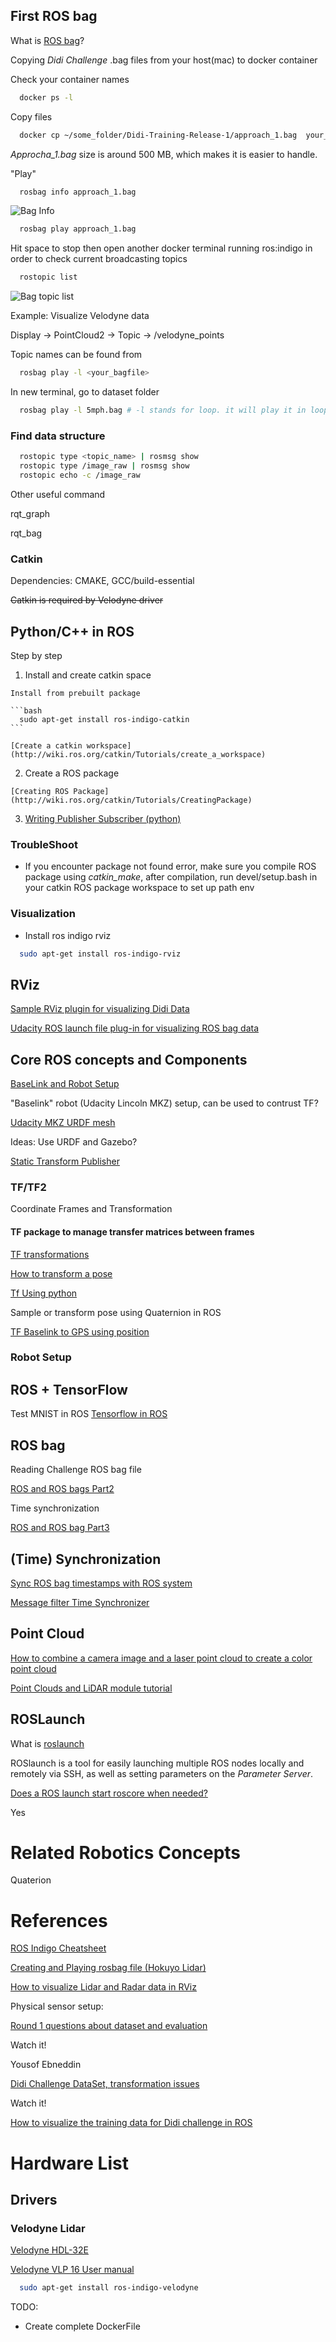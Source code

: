 ## First ROS bag

What is [ROS bag](http://wiki.ros.org/Bags)?

Copying _Didi Challenge_ .bag files from your host(mac) to docker container


  Check your container names
```bash
  docker ps -l
```

  Copy files
```bash
  docker cp ~/some_folder/Didi-Training-Release-1/approach_1.bag  your_container_name:/approach_1.bag
```

_Approcha_1.bag_ size is around 500 MB, which makes it is easier to handle.

  "Play"

```bash
  rosbag info approach_1.bag
```

![Bag Info](https://bytebucket.org/Khanhh/formual-di/raw/bafb977b72fb1d15d32ca91c48dd149916556d51/setup/baginfo.png?token=0629ae6ebfec8672e7ad7c9505a57022b751c00f)

```bash
  rosbag play approach_1.bag
```

Hit space to stop then open another docker terminal running ros:indigo in order to check current broadcasting topics

```bash
  rostopic list
```

![Bag topic list](https://bytebucket.org/Khanhh/formual-di/raw/80b773c13c8866dc41abcd798b31f0e10fede9cb/setup/bag_topic_list.png?token=648419427493c8e31fedde4d7c749a13b4aa4d8f)


Example: Visualize Velodyne data

 Display -> PointCloud2 -> Topic -> /velodyne_points

  Topic names can be found from 

  ```bash
    rosbag play -l <your_bagfile>
  ```

  In new terminal, go to dataset folder

  ```bash
    rosbag play -l 5mph.bag # -l stands for loop. it will play it in loop
  ```

### Find data structure
  
  ```bash
    rostopic type <topic_name> | rosmsg show
    rostopic type /image_raw | rosmsg show
    rostopic echo -c /image_raw
  ```

  Other useful command

  rqt_graph

  rqt_bag


### Catkin

Dependencies: CMAKE, GCC/build-essential

~~Catkin is required by Velodyne driver~~

## Python/C++ in ROS

  Step by step
  
  1. Install and create catkin space
    
    Install from prebuilt package

    ```bash
      sudo apt-get install ros-indigo-catkin
    ```

    [Create a catkin workspace](http://wiki.ros.org/catkin/Tutorials/create_a_workspace)

  2. Create a ROS package

    [Creating ROS Package](http://wiki.ros.org/catkin/Tutorials/CreatingPackage)

  3. [Writing Publisher Subscriber (python)](http://wiki.ros.org/ROS/Tutorials/WritingPublisherSubscriber%28python%29)

### TroubleShoot

  * If you encounter package not found error, make sure you compile ROS package using _catkin_make_, after compilation, run devel/setup.bash in your catkin ROS package workspace to set up path env

### Visualization

 * Install ros indigo rviz

```bash
  sudo apt-get install ros-indigo-rviz
```

## RViz

[Sample RViz plugin for visualizing Didi Data](https://github.com/jokla/didi_challenge_ros)

[Udacity ROS launch file plug-in for visualizing ROS bag data](https://github.com/udacity/self-driving-car/tree/master/datasets/udacity_launch)

## Core ROS concepts and Components

[BaseLink and Robot Setup](http://wiki.ros.org/navigation/Tutorials/RobotSetup/TF)


"Baselink" robot (Udacity Lincoln MKZ) setup, can be used to contrust TF?

[Udacity MKZ URDF mesh](https://bitbucket.org/DataspeedInc/dbw_mkz_ros/src/0ee2d85ecbe101dca33316ed0855089e2c668707/dbw_mkz_description/urdf/mkz.urdf.xacro?at=default&fileviewer=file-view-default)

Ideas: Use URDF and Gazebo?

[Static Transform Publisher](http://wiki.ros.org/tf)

### TF/TF2

Coordinate Frames and Transformation

#### TF package to manage transfer matrices between frames

[TF transformations](http://wiki.ros.org/tf/Overview/Transformations)

[How to transform a pose](http://answers.ros.org/question/215656/how-to-transform-a-pose/)

[Tf Using python](http://wiki.ros.org/tf/TfUsingPython)

Sample or transform pose using Quaternion in ROS

[TF Baselink to GPS using position](https://github.com/didi-challenge-team-khodro/data_analysis/blob/master/src/data_discovery/src/tf_baselink_to_gps_using_position.cpp)

### Robot Setup

## ROS + TensorFlow

Test MNIST in ROS
[Tensorflow in ROS](https://github.com/shunchan0677/Tensorflow_in_ROS/blob/master/tensorflow_in_ros_mnist.py)

## ROS bag 

Reading Challenge ROS bag file

[ROS and ROS bags Part2](http://ronny.rest/blog/post_2017_03_30_ros2/)

Time synchronization

[ROS and ROS bag Part3](http://ronny.rest/blog/post_2017_03_30_ros3_and_lidar/)

## (Time) Synchronization

[Sync ROS bag timestamps with ROS system](http://answers.ros.org/question/123256/sync-ros-bag-timestamps-with-ros-system/)

[Message filter Time Synchronizer](http://wiki.ros.org/message_filters#Time_Synchronizer)

## Point Cloud

[How to combine a camera image and a laser point cloud to create a color point cloud](http://answers.ros.org/question/99211/how-to-combine-a-camera-image-and-a-laser-pointcloud-to-create-a-color-pointcloud/)

[Point Clouds and LiDAR module tutorial](http://ronny.rest/tutorials/module/pointclouds_01)

## ROSLaunch

What is [roslaunch](http://wiki.ros.org/roslaunch)

ROSlaunch is a tool for easily launching multiple ROS nodes locally and remotely via SSH, as well as setting parameters on the _Parameter Server_.

[Does a ROS launch start roscore when needed?](http://answers.ros.org/question/217107/does-a-roslaunch-start-roscore-when-needed/)

Yes

# Related Robotics Concepts

Quaterion

# References

[ROS Indigo Cheatsheet](https://w3.cs.jmu.edu/spragunr/CS354_F15/handouts/ROSCheatsheet.pdf)

[Creating and Playing rosbag file (Hokuyo Lidar)](http://yasirkiani.blogspot.com/2015/03/creating-and-playing-rosbag-file.html)

[How to visualize Lidar and Radar data in RViz](https://discussions.udacity.com/t/how-to-visualize-lidar-and-radar-data-in-rviz/232711)

Physical sensor setup:

[Round 1 questions about dataset and evaluation](https://discussions.udacity.com/t/round-1-questions-about-dataset-and-evaluation/231931/8)

Watch it!

Yousof Ebneddin

[Didi Challenge DataSet, transformation issues](https://www.youtube.com/watch?v=5JsO8ifppgA)

Watch it!

[How to visualize the training data for Didi challenge in ROS](https://www.youtube.com/watch?v=RVFpwMAeBOA)

# Hardware List

## Drivers

### Velodyne Lidar

[Velodyne HDL-32E](http://wiki.ros.org/velodyne/Tutorials/Getting%20Started%20with%20the%20HDL-32E)

[Velodyne VLP 16 User manual](http://velodynelidar.com/docs/manuals/VLP-16%20User%20Manual%20and%20Programming%20Guide%2063-9243%20Rev%20A.pdf)

```bash
  sudo apt-get install ros-indigo-velodyne
```

TODO:

  * Create complete DockerFile

